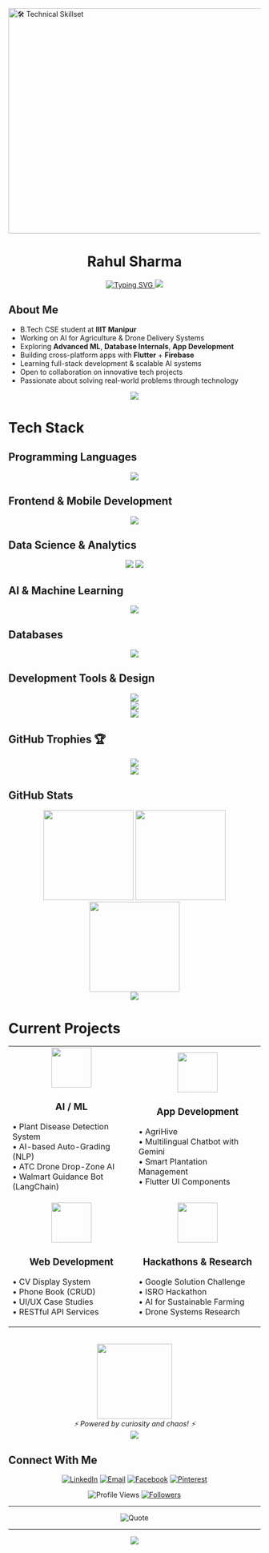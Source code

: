 <!-- Banner -->
<img width="1350" height="450" alt="🛠️ Technical Skillset" src="https://github.com/user-attachments/assets/2ba94348-5e7a-45d4-a1dd-279a1c85b76e" />

<div align="center">
  <h1>Rahul Sharma</h1>
  
  <a href="https://git.io/typing-svg">
    <img src="https://readme-typing-svg.herokuapp.com?font=Montserrat&weight=600&size=24&pause=1000&color=38B27D&center=true&vCenter=true&width=500&lines=Computer+Science+Student;AI+%26+Data+Science+Enthusiast;Developer+at+IIIT+Manipur;Flutter+%7C+TensorFlow+%7C+Firebase;Open+Source+Contributor" alt="Typing SVG" />
  </a>
  
  <img src="https://user-images.githubusercontent.com/73097560/115834477-dbab4500-a447-11eb-908a-139a6edaec5c.gif">
</div>

## About Me

<div align="left">
  <ul>
    <li>B.Tech CSE student at <b>IIIT Manipur</b></li>
    <li>Working on AI for Agriculture & Drone Delivery Systems</li>
    <li>Exploring <b>Advanced ML</b>, <b>Database Internals</b>, <b>App Development</b></li>
    <li>Building cross-platform apps with <b>Flutter</b> + <b>Firebase</b></li>
    <li>Learning full-stack development & scalable AI systems</li>
    <li>Open to collaboration on innovative tech projects</li>
    <li>Passionate about solving real-world problems through technology</li>
  </ul>
</div>

<div align="center">
  <img src="https://user-images.githubusercontent.com/73097560/115834477-dbab4500-a447-11eb-908a-139a6edaec5c.gif">
</div>

# Tech Stack

## Programming Languages
<div align="center">
  <img src="https://skillicons.dev/icons?i=python,javascript,dart,c,cpp,php" />
</div>

## Frontend & Mobile Development
<div align="center">
  <img src="https://skillicons.dev/icons?i=html,css,react,flutter" />
</div>

## Data Science & Analytics
<div align="center">
  <img src="https://img.shields.io/badge/Pandas-150458?style=for-the-badge&logo=pandas&logoColor=white"/>
  <img src="https://img.shields.io/badge/NumPy-013243?style=for-the-badge&logo=numpy&logoColor=white"/>
</div>

## AI & Machine Learning
<div align="center">
  <img src="https://skillicons.dev/icons?i=tensorflow,pytorch,sklearn,opencv" />
</div>

## Databases
<div align="center">
  <img src="https://skillicons.dev/icons?i=mysql,postgresql,firebase" />
</div>

## Development Tools & Design
<div align="center">
  <img src="https://skillicons.dev/icons?i=vscode,androidstudio,git,github,nodejs,docker" /><br>
  <img src="https://skillicons.dev/icons?i=figma,blender" />
</div>

<div align="center">
  <img src="https://user-images.githubusercontent.com/73097560/115834477-dbab4500-a447-11eb-908a-139a6edaec5c.gif">
</div>

## GitHub Trophies 🏆

<div align="center">
<img src="https://github-trophies.vercel.app/?username=rahulsiiitm&theme=dracula&column=7&margin-w=15&margin-h=15&no-bg=true&no-frame=true" /></div>

<div align="center">
  <img src="https://user-images.githubusercontent.com/73097560/115834477-dbab4500-a447-11eb-908a-139a6edaec5c.gif">
</div>

## GitHub Stats

<div align="center">
  <img height="180em" src="https://github-readme-stats.vercel.app/api?username=rahulsiiitm&theme=vue&hide_border=true&show_icons=true&bg_color=0D1117&title_color=38B27D&text_color=FFFFFF&icon_color=38B27D"/>
  
  <img height="180em" src="https://github-readme-streak-stats.herokuapp.com/?user=rahulsiiitm&theme=vue&hide_border=true&background=0D1117&ring=38B27D&fire=38B27D&currStreakNum=FFFFFF&sideNums=FFFFFF&currStreakLabel=38B27D&sideLabels=38B27D"/>
  
  <picture>
    <source media="(prefers-color-scheme: dark)" srcset="https://github-readme-stats.vercel.app/api/top-langs/?username=rahulsiiitm&layout=compact&theme=vue&hide_border=true&bg_color=0D1117&title_color=38B27D&text_color=FFFFFF" />
    <img height="180em" src="https://github-readme-stats.vercel.app/api/top-langs/?username=rahulsiiitm&layout=compact&theme=vue&hide_border=true&bg_color=0D1117&title_color=38B27D&text_color=FFFFFF" />
  </picture>
</div>

<div align="center">
  <img src="https://user-images.githubusercontent.com/73097560/115834477-dbab4500-a447-11eb-908a-139a6edaec5c.gif">
</div>

# Current Projects

<div align="center">
  <table>
    <tr>
      <!-- AI/ML Projects -->
      <td align="center" width="300">
        <img src="https://media.giphy.com/media/fAnEC88LccN7a/giphy.gif" width="80" height="80" />
        <h3>AI / ML</h3>
        <p align="left">
          • Plant Disease Detection System<br>
          • AI-based Auto-Grading (NLP)<br>
          • ATC Drone Drop-Zone AI<br>
          • Walmart Guidance Bot (LangChain)
        </p>
      </td>
      <!-- App Development -->
      <td align="center" width="300">
        <img src="https://media.giphy.com/media/du3J3cXyzhj75IOgvA/giphy.gif" width="80" height="80" />
        <h3>App Development</h3>
        <p align="left">
          • AgriHive<br>
          • Multilingual Chatbot with Gemini<br>
          • Smart Plantation Management<br>
          • Flutter UI Components
        </p>
      </td>
    </tr>
    <tr>
      <!-- Web Development -->
      <td align="center" width="300">
        <img src="https://media.giphy.com/media/xT9IgzoKnwFNmISR8I/giphy.gif" width="80" height="80" />
        <h3>Web Development</h3>
        <p align="left">
          • CV Display System<br>
          • Phone Book (CRUD)<br>
          • UI/UX Case Studies<br>
          • RESTful API Services
        </p>
      </td>
      <!-- Hackathons & Research -->
      <td align="center" width="300">
        <img src="https://media.giphy.com/media/l3vR85PnGsBwu1PFK/giphy.gif" width="80" height="80" />
        <h3>Hackathons & Research</h3>
        <p align="left">
          • Google Solution Challenge<br>
          • ISRO Hackathon<br>
          • AI for Sustainable Farming<br>
          • Drone Systems Research
        </p>
      </td>
    </tr>
  </table>
  
  <br>
  
  <img src="https://media.giphy.com/media/xuXzcHMkuwvf2/giphy.gif" width="150" />
  <br>
  <em>⚡ Powered by curiosity and chaos! ⚡</em>
</div>

<div align="center">
  <img src="https://user-images.githubusercontent.com/73097560/115834477-dbab4500-a447-11eb-908a-139a6edaec5c.gif">
</div>

## Connect With Me

<div align="center">
  
[![LinkedIn](https://img.shields.io/badge/-LinkedIn-0077B5?style=flat&logo=linkedin&logoColor=white)](https://www.linkedin.com/in/rahul-sharma-91b2bb2a3)
[![Email](https://img.shields.io/badge/-Email-D14836?style=flat&logo=gmail&logoColor=white)](mailto:rahulsharma.hps@gmail.com)
[![Facebook](https://img.shields.io/badge/-Facebook-1877F2?style=flat&logo=facebook&logoColor=white)](https://facebook.com/rahulsharma.hps@gmail.com)
[![Pinterest](https://img.shields.io/badge/-Pinterest-BD081C?style=flat&logo=pinterest&logoColor=white)](https://pinterest.com/rahulsharmahps)

</div>

<div align="center">
  
![Profile Views](https://komarev.com/ghpvc/?username=rahulsiiitm&style=for-the-badge&color=blueviolet)
[![Followers](https://img.shields.io/github/followers/rahulsiiitm?style=for-the-badge&color=orange&labelColor=black)](https://github.com/rahulsiiitm?tab=followers)

</div>

---

<div align="center">
  
![Quote](https://quotes-github-readme.vercel.app/api?type=horizontal&theme=tokyonight)

</div>

---

<div align="center">
  
<img src="https://capsule-render.vercel.app/api?type=waving&color=gradient&customColorList=6,11,20&height=180&section=footer&text=Thanks%20for%20visiting!&fontSize=42&fontColor=fff&animation=twinkling&fontAlignY=65"/>

</div>

